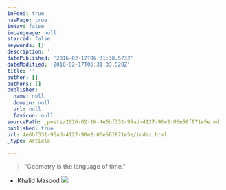 ```yaml
---
inFeed: true
hasPage: true
inNav: false
inLanguage: null
starred: false
keywords: []
description: ''
datePublished: '2016-02-17T06:31:38.573Z'
dateModified: '2016-02-17T06:31:33.528Z'
title: ''
author: []
authors: []
publisher:
  name: null
  domain: null
  url: null
  favicon: null
sourcePath: _posts/2016-02-16-4e6bf331-95ad-4127-90e2-06e56f871e5e.md
published: true
url: 4e6bf331-95ad-4127-90e2-06e56f871e5e/index.html
_type: Article

---
```

> "Geometry is the language of time."

- Khalid Masood
![](https://the-grid-user-content.s3-us-west-2.amazonaws.com/ab59f55e-24a9-48ab-b6c9-2c0ad193907e.gif)